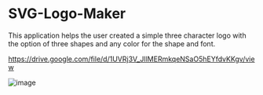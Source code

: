 # SVG-Logo-Maker

This application helps the user created a simple three character logo with the option of three shapes and any color for the shape and font.

https://drive.google.com/file/d/1UVRj3V_JIlMERmkqeNSaO5hEYfdvKKgv/view

![image](https://github.com/marczykv/SVG-Logo-Maker/assets/134178485/48e9b8bc-292b-49fa-b3d7-bcfbe59ce0ce)

